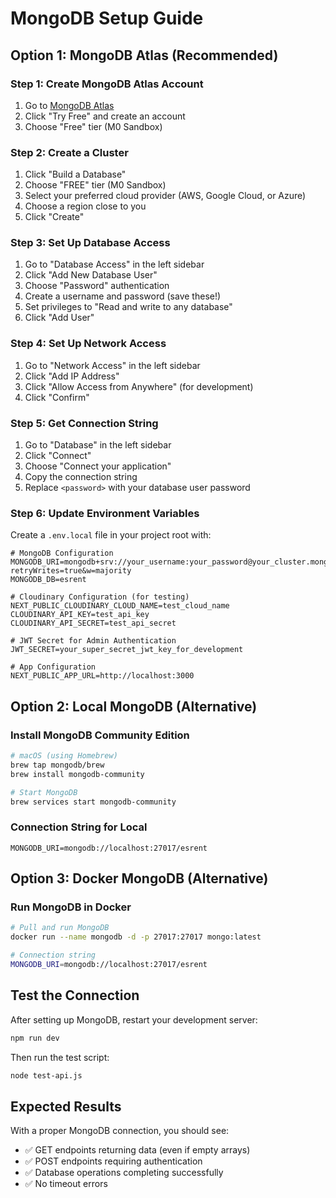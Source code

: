 # MongoDB Setup Guide

## Option 1: MongoDB Atlas (Recommended)

### Step 1: Create MongoDB Atlas Account
1. Go to [MongoDB Atlas](https://www.mongodb.com/atlas)
2. Click "Try Free" and create an account
3. Choose "Free" tier (M0 Sandbox)

### Step 2: Create a Cluster
1. Click "Build a Database"
2. Choose "FREE" tier (M0 Sandbox)
3. Select your preferred cloud provider (AWS, Google Cloud, or Azure)
4. Choose a region close to you
5. Click "Create"

### Step 3: Set Up Database Access
1. Go to "Database Access" in the left sidebar
2. Click "Add New Database User"
3. Choose "Password" authentication
4. Create a username and password (save these!)
5. Set privileges to "Read and write to any database"
6. Click "Add User"

### Step 4: Set Up Network Access
1. Go to "Network Access" in the left sidebar
2. Click "Add IP Address"
3. Click "Allow Access from Anywhere" (for development)
4. Click "Confirm"

### Step 5: Get Connection String
1. Go to "Database" in the left sidebar
2. Click "Connect"
3. Choose "Connect your application"
4. Copy the connection string
5. Replace `<password>` with your database user password

### Step 6: Update Environment Variables
Create a `.env.local` file in your project root with:

```env
# MongoDB Configuration
MONGODB_URI=mongodb+srv://your_username:your_password@your_cluster.mongodb.net/esrent?retryWrites=true&w=majority
MONGODB_DB=esrent

# Cloudinary Configuration (for testing)
NEXT_PUBLIC_CLOUDINARY_CLOUD_NAME=test_cloud_name
CLOUDINARY_API_KEY=test_api_key
CLOUDINARY_API_SECRET=test_api_secret

# JWT Secret for Admin Authentication
JWT_SECRET=your_super_secret_jwt_key_for_development

# App Configuration
NEXT_PUBLIC_APP_URL=http://localhost:3000
```

## Option 2: Local MongoDB (Alternative)

### Install MongoDB Community Edition
```bash
# macOS (using Homebrew)
brew tap mongodb/brew
brew install mongodb-community

# Start MongoDB
brew services start mongodb-community
```

### Connection String for Local
```env
MONGODB_URI=mongodb://localhost:27017/esrent
```

## Option 3: Docker MongoDB (Alternative)

### Run MongoDB in Docker
```bash
# Pull and run MongoDB
docker run --name mongodb -d -p 27017:27017 mongo:latest

# Connection string
MONGODB_URI=mongodb://localhost:27017/esrent
```

## Test the Connection

After setting up MongoDB, restart your development server:

```bash
npm run dev
```

Then run the test script:

```bash
node test-api.js
```

## Expected Results

With a proper MongoDB connection, you should see:
- ✅ GET endpoints returning data (even if empty arrays)
- ✅ POST endpoints requiring authentication
- ✅ Database operations completing successfully
- ✅ No timeout errors 